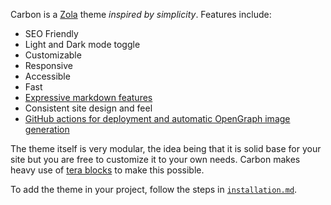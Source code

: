 ---
---

Carbon is a [Zola](https://github.com/getzola/zola) theme *inspired by simplicity*. Features include:

- SEO Friendly
- Light and Dark mode toggle
- Customizable
- Responsive
- Accessible
- Fast
- [Expressive markdown features](/features/markdown/)
- Consistent site design and feel
- [GitHub actions for deployment and automatic OpenGraph image generation](/features/open-graph)

The theme itself is very modular, the idea being that it is solid base for your site but you are free to customize it to your own needs. Carbon makes heavy use of [tera blocks](https://www.getzola.org/documentation/themes/extending-a-theme/#overriding-a-block) to make this possible.

To add the theme in your project, follow the steps in [`installation.md`](/installation).
